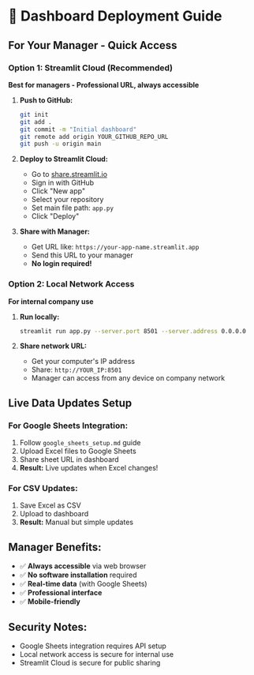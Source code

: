 # 🚀 Dashboard Deployment Guide

## **For Your Manager - Quick Access**

### **Option 1: Streamlit Cloud (Recommended)**
**Best for managers - Professional URL, always accessible**

1. **Push to GitHub:**
   ```bash
   git init
   git add .
   git commit -m "Initial dashboard"
   git remote add origin YOUR_GITHUB_REPO_URL
   git push -u origin main
   ```

2. **Deploy to Streamlit Cloud:**
   - Go to [share.streamlit.io](https://share.streamlit.io)
   - Sign in with GitHub
   - Click "New app"
   - Select your repository
   - Set main file path: `app.py`
   - Click "Deploy"

3. **Share with Manager:**
   - Get URL like: `https://your-app-name.streamlit.app`
   - Send this URL to your manager
   - **No login required!**

### **Option 2: Local Network Access**
**For internal company use**

1. **Run locally:**
   ```bash
   streamlit run app.py --server.port 8501 --server.address 0.0.0.0
   ```

2. **Share network URL:**
   - Get your computer's IP address
   - Share: `http://YOUR_IP:8501`
   - Manager can access from any device on company network

## **Live Data Updates Setup**

### **For Google Sheets Integration:**
1. Follow `google_sheets_setup.md` guide
2. Upload Excel files to Google Sheets
3. Share sheet URL in dashboard
4. **Result:** Live updates when Excel changes!

### **For CSV Updates:**
1. Save Excel as CSV
2. Upload to dashboard
3. **Result:** Manual but simple updates

## **Manager Benefits:**
- ✅ **Always accessible** via web browser
- ✅ **No software installation** required
- ✅ **Real-time data** (with Google Sheets)
- ✅ **Professional interface**
- ✅ **Mobile-friendly**

## **Security Notes:**
- Google Sheets integration requires API setup
- Local network access is secure for internal use
- Streamlit Cloud is secure for public sharing
